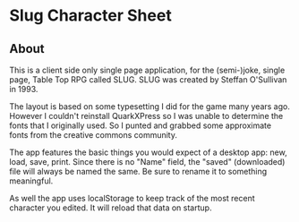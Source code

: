 # Slug Character Sheet

## About
This is a client side only single page application, for the (semi-)joke, single page, Table Top RPG called SLUG. 
SLUG was created by Steffan O'Sullivan in 1993.

The layout is based on some typesetting I did for the game many years ago. However I couldn't reinstall QuarkXPress so I was unable to determine the fonts that I originally used. So I punted and grabbed some approximate fonts from the creative commons community.

The app features the basic things you would expect of a desktop app: new, load, save, print.
Since there is no "Name" field, the "saved" (downloaded) file will always be named the same. Be sure to rename it to something meaningful.

As well the app uses localStorage to keep track of the most recent character you edited. It will reload that data on startup.
